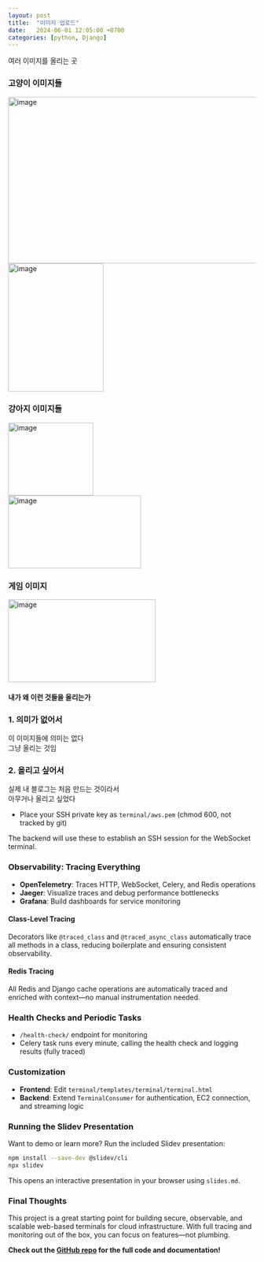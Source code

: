 ```yaml
---
layout: post
title:  "이미지 업로드"
date:   2024-06-01 12:05:00 +0700
categories: [python, Django]
---
```


여러 이미지를 올리는 곳

### 고양이 이미지들

<img width="530" height="338" alt="image" src="https://github.com/user-attachments/assets/e3d2710b-6a62-4d11-aaf3-b6d8bfb1db3f" /><br>
<img width="194" height="260" alt="image" src="https://github.com/user-attachments/assets/39dfe6fc-71dd-43c3-ac69-ceeadfbc0b86" />

### 강아지 이미지들

<img width="173" height="148" alt="image" src="https://github.com/user-attachments/assets/989b9b12-6d87-49c0-b9b9-339e2a4fe4de" /><br>
<img width="270" height="148" alt="image" src="https://github.com/user-attachments/assets/64f4619f-ec3c-4e58-9f86-02048993ceb0" /><br>

### 게임 이미지

<img width="300" height="168" alt="image" src="https://github.com/user-attachments/assets/2dd077b5-f538-4510-83d4-a6b15dea65ab" />

#### 내가 왜 이런 것들을 올리는가

### 1. 의미가 없어서

이 이미지들에 의미는 없다<br>
그냥 올리는 것임

### 2. 올리고 싶어서

실제 내 블로그는 처음 만드는 것이라서<br>
아무거나 올리고 싶었다

- Place your SSH private key as `terminal/aws.pem` (chmod 600, not tracked by git)

The backend will use these to establish an SSH session for the WebSocket terminal.

### Observability: Tracing Everything

- **OpenTelemetry**: Traces HTTP, WebSocket, Celery, and Redis operations
- **Jaeger**: Visualize traces and debug performance bottlenecks
- **Grafana**: Build dashboards for service monitoring

#### Class-Level Tracing
Decorators like `@traced_class` and `@traced_async_class` automatically trace all methods in a class, reducing boilerplate and ensuring consistent observability.

#### Redis Tracing
All Redis and Django cache operations are automatically traced and enriched with context—no manual instrumentation needed.

### Health Checks and Periodic Tasks
- `/health-check/` endpoint for monitoring
- Celery task runs every minute, calling the health check and logging results (fully traced)

### Customization
- **Frontend**: Edit `terminal/templates/terminal/terminal.html`
- **Backend**: Extend `TerminalConsumer` for authentication, EC2 connection, and streaming logic

### Running the Slidev Presentation
Want to demo or learn more? Run the included Slidev presentation:
```bash
npm install --save-dev @slidev/cli
npx slidev
```
This opens an interactive presentation in your browser using `slides.md`.

### Final Thoughts

This project is a great starting point for building secure, observable, and scalable web-based terminals for cloud infrastructure. With full tracing and monitoring out of the box, you can focus on features—not plumbing.

**Check out the [GitHub repo](https://github.com/agusmakmun/django-aws-terminal-websocket) for the full code and documentation!** 
